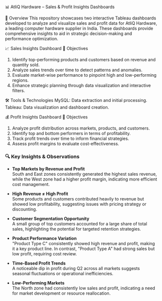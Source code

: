 📊 AtliQ Hardware – Sales & Profit Insights Dashboards

🧾 Overview
This repository showcases two interactive Tableau dashboards developed to analyze and visualize sales and profit data for AtliQ Hardware, a leading computer hardware supplier in India. These dashboards provide comprehensive insights to aid in strategic decision-making and performance optimization.

📈 Sales Insights Dashboard
🎯 Objectives
1. Identify top-performing products and customers based on revenue and quantity sold.
2. Analyze sales trends over time to detect patterns and anomalies.
3. Evaluate market-wise performance to pinpoint high and low-performing regions.
4. Enhance strategic planning through data visualization and interactive filters.

🛠️ Tools & Technologies
MySQL: Data extraction and initial processing.
Tableau: Data visualization and dashboard creation.

💰 Profit Insights Dashboard
🎯 Objectives
1. Analyze profit distribution across markets, products, and customers.
2. Identify top and bottom performers in terms of profitability.
3. Track profit trends over time to inform financial strategies.
4. Assess profit margins to evaluate cost-effectiveness.

### 🔍 Key Insights & Observations

- **Top Markets by Revenue and Profit**  
  South and East zones consistently generated the highest sales revenue, while the West zone had a higher profit margin, indicating more efficient cost management.

- **High Revenue ≠ High Profit**  
  Some products and customers contributed heavily to revenue but showed low profitability, suggesting issues with pricing strategy or discounting.

- **Customer Segmentation Opportunity**  
  A small group of top customers accounted for a large share of total sales, highlighting the potential for targeted retention strategies.

- **Product Performance Variation**  
  "Product Type C" consistently showed high revenue and profit, making it a key product line. In contrast, "Product Type A" had strong sales but low profit, requiring cost review.

- **Time-Based Profit Trends**  
  A noticeable dip in profit during Q2 across all markets suggests seasonal fluctuations or operational inefficiencies.

- **Low-Performing Markets**  
  The North zone had consistently low sales and profit, indicating a need for market development or resource reallocation.
